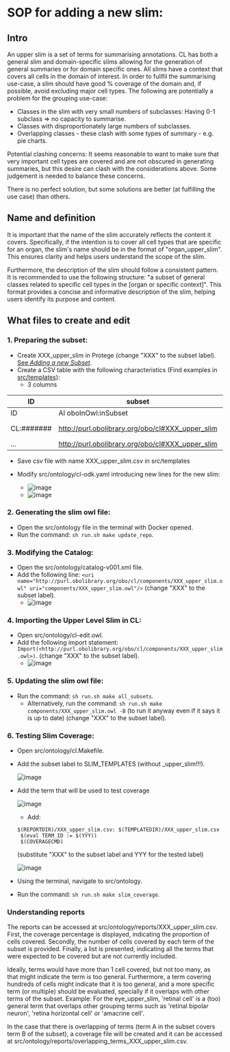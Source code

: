 
# SOP for adding a new slim:
## Intro

An upper slim is a set of terms for summarising annotations.  CL has both a general slim and domain-specific slims allowing for the generation of general summaries or for domain specific ones.  All slims have a context that covers all cells in the domain of interest. In order to fullfil the summarising use-case, a slim should have good % coverage of the domain and, if possible, avoid excluding major cell types.  The following are potentially a problem for the grouping use-case:

* Classes in the slim with very small numbers of subclasses: Having 0-1 subclass => no capacity to summarise.
* Classes with disproportionately large numbers of subclasses.
* Overlapping classes - these clash with some types of summary - e.g. pie charts.

Potential clashing concerns: It seems reasonable to want to make sure that very important cell types are covered and are not obscured in generating summaries, but this desire can clash with the considerations above. Some judgement is needed to balance these concerns.

There is no perfect solution, but some solutions are better (at fulfilling the use case) than others.

## Name and definition

It is important that the name of the slim accurately reflects the content it covers. Specifically, if the intention is to cover all cell types that are specific for an organ, the slim's name should be in the format of "organ_upper_slim". This ensures clarity and helps users understand the scope of the slim.

Furthermore, the description of the slim should follow a consistent pattern. It is recommended to use the following structure: "a subset of general classes related to specific cell types in the [organ or specific context]". This format provides a concise and informative description of the slim, helping users identify its purpose and content.

## What files to create and edit


### 1. Preparing the subset:
- Create XXX_upper_slim in Protege (change "XXX" to the subset label). [See *Adding a new Subset*](https://oboacademy.github.io/obook/howto/add-new-slim/).
- Create a CSV table with the following characteristics (Find examples in [src/templates](https://github.com/obophenotype/cell-ontology/tree/master/src/templates)):
  - 3 columns

ID | subset | label
--| --- | ---
ID | AI oboInOwl:inSubset| 
CL:####### | 	http://purl.obolibrary.org/obo/cl#XXX_upper_slim | CL term
... | 	http://purl.obolibrary.org/obo/cl#XXX_upper_slim | ...

   - Save csv file with name XXX_upper_slim.csv in src/templates

- Modify src/ontology/cl-odk.yaml introducing new lines for the new slim:
   - ![image](https://github.com/aleixpuigb/Protocols/assets/94959119/bf8af4ca-80b0-4dd0-ab11-d9ce1afa2939)
   - ![image](https://github.com/aleixpuigb/Protocols/assets/94959119/f26e7ae5-c2b4-4509-828f-7d5a49c2874e)

### 2. Generating the slim owl file:
- Open the src/ontology file in the terminal with Docker opened.
- Run the command: `sh run.sh make update_repo`.

### 3. Modifying the Catalog:
- Open the src/ontology/catalog-v001.xml file.
- Add the following line: `<uri name="http://purl.obolibrary.org/obo/cl/components/XXX_upper_slim.owl" uri="components/XXX_upper_slim.owl"/>` (change "XXX" to the subset label).
   - ![image](https://github.com/aleixpuigb/Protocols/assets/94959119/9fed5519-aca2-4a87-999f-8ac44b361f37)


### 4. Importing the Upper Level Slim in CL:
- Open src/ontology/cl-edit.owl.
- Add the following import statement: `Import(<http://purl.obolibrary.org/obo/cl/components/XXX_upper_slim.owl>)`. (change "XXX" to the subset label).
   - ![image](https://github.com/aleixpuigb/Protocols/assets/94959119/b0da114e-4df6-4fee-93f3-2733fea4b4cf)


### 5. Updating the slim owl file:
- Run the command: `sh run.sh make all_subsets`.
   - Alternatively, run the command: `sh run.sh make components/XXX_upper_slim.owl -B` (to run it anyway even if it says it is up to date) (change "XXX" to the subset label).

### 6. Testing Slim Coverage:
- Open src/ontology/cl.Makefile.
- Add the subset label to SLIM_TEMPLATES (without _upper_slim!!!).
    
    ![image](https://github.com/aleixpuigb/Protocols/assets/94959119/874da667-bfb6-4f46-abc0-fdd798553d48)
- Add the term that will be used to test coverage
     
     ![image](https://github.com/aleixpuigb/Protocols/assets/94959119/c7ec5b9f-3deb-43f4-a68e-b07c1eff4fbe)
   - Add:

   ```
   $(REPORTDIR)/XXX_upper_slim.csv: $(TEMPLATEDIR)/XXX_upper_slim.csv
	$(eval TERM_ID := $(YYY))
	$(COVERAGECMD)
   ```
   (substitute "XXX" to the subset label and YYY for the tested label)


     ![image](https://github.com/aleixpuigb/Protocols/assets/94959119/96619a7f-0c81-40b2-ada7-2829703b500c)
- Using the terminal, navigate to src/ontology.
- Run the command: `sh run.sh make slim_coverage`.


### Understanding reports 

The reports can be accessed at src/ontology/reports/XXX_upper_slim.csv. First, the coverage percentage is displayed, indicating the proportion of cells covered. Secondly, the number of cells covered by each term of the subset is provided. Finally, a list is presented, indicating all the terms that were expected to be covered but are not currently included.

Ideally, terms would have more than 1 cell covered, but not too many, as that might indicate the term is too general. Furthermore, a term covering hundreds of cells might indicate that it is too general, and a more specific term (or multiple) should be evaluated, specially if it overlaps with other terms of the subset. Example: For the eye_upper_slim, 'retinal cell' is a (too) general term that overlaps other grouping terms such as 'retinal bipolar neuron', 'retina horizontal cell' or 'amacrine cell'.

In the case that there is overlapping of terms (term A in the subset covers term B of the subset), a coverage file will be created and it can be accessed at src/ontology/reports/overlapping_terms_XXX_upper_slim.csv.